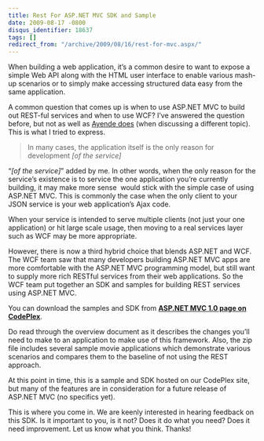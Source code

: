 ```yaml
---
title: Rest For ASP.NET MVC SDK and Sample
date: 2009-08-17 -0800
disqus_identifier: 18637
tags: []
redirect_from: "/archive/2009/08/16/rest-for-mvc.aspx/"
---
```


When building a web application, it’s a common desire to want to expose
a simple Web API along with the HTML user interface to enable various
mash-up scenarios or to simply make accessing structured data easy from
the same application.

A common question that comes up is when to use ASP.NET MVC to build out
REST-ful services and when to use WCF? I’ve answered the question
before, but not as well as [Ayende
does](http://ayende.com/Blog/archive/2009/08/17/taking-advantage-on-the-data-transfer-tier.aspx "Ayende")
(when discussing a different topic). This is what I tried to express.

> In many cases, the application itself is the only reason for
> development *[of the service]*

“*[of the service]*” added by me. In other words, when the only reason
for the service’s existence is to service the one application you’re
currently building, it may make more sense  would stick with the simple
case of using ASP.NET MVC. This is commonly the case when the only
client to your JSON service is your web application’s Ajax code.

When your service is intended to serve multiple clients (not just your
one application) or hit large scale usage, then moving to a real
services layer such as WCF may be more appropriate.

However, there is now a third hybrid choice that blends ASP.NET and WCF.
The WCF team saw that many developers building ASP.NET MVC apps are more
comfortable with the ASP.NET MVC programming model, but still want to
supply more rich RESTful services from their web applications. So the
WCF team put together an SDK and samples for building REST services
using ASP.NET MVC.

You can download the samples and SDK from **[ASP.NET MVC 1.0 page on
CodePlex](http://aspnet.codeplex.com/Release/ProjectReleases.aspx?ReleaseId=24471#DownloadId=79561 "Download Rest for MVC")**.

Do read through the overview document as it describes the changes you’ll
need to make to an application to make use of this framework. Also, the
zip file includes several sample movie applications which demonstrate
various scenarios and compares them to the baseline of not using the
REST approach.

At this point in time, this is a sample and SDK hosted on our CodePlex
site, but many of the features are in consideration for a future release
of ASP.NET MVC (no specifics yet).

This is where you come in. We are keenly interested in hearing feedback
on this SDK. Is it important to you, is it not? Does it do what you
need? Does it need improvement. Let us know what you think. Thanks!

